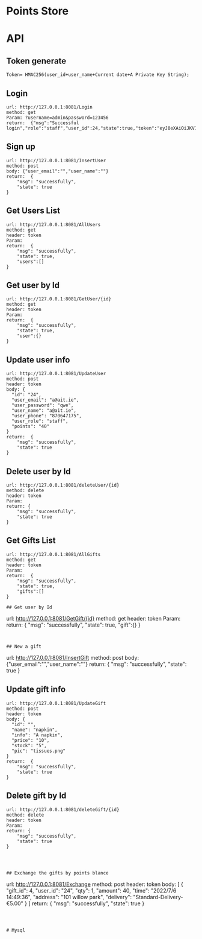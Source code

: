 # Points Store



# API

## Token generate

```
Token= HMAC256(user_id+user_name+Current date+A Private Key String);
```
## Login

```
url: http://127.0.0.1:8081/Login
method: get
Param: ?username=admin&password=123456
return:  {"msg":"Successful login","role":"staff","user_id":24,"state":true,"token":"eyJ0eXAiOiJKV1QiLCJhbGciOiJIUzI1NiJ9.eyJpZCI6IjI0IiwiZXhwIjoxNjU3MjAxOTU3LCJ1c2VybmFtZSI6ImFAYWl0LmllIn0.o84A2zytlYJ34RqfefeKG7Y_HvC_DX59FGewAWCqnWA","points":40}
```

## Sign up

```
url: http://127.0.0.1:8081/InsertUser
method: post
body: {"user_email":"","user_name":""}
return:  {
    "msg": "successfully",
    "state": true
}
```

## Get Users List

```
url: http://127.0.0.1:8081/AllUsers
method: get
header: token
Param: 
return:  {
    "msg": "successfully",
    "state": true,
    "users":[]
}
```


## Get user by Id

```
url: http://127.0.0.1:8081/GetUser/{id}
method: get
header: token
Param:
return:  {
    "msg": "successfully",
    "state": true,
    "user":{}
}
```



## Update user info

```
url: http://127.0.0.1:8081/UpdateUser
method: post
header: token
body: {
  "id": "24",
  "user_email": "a@ait.ie",
  "user_password": "qwe",
  "user_name": "a@ait.ie",
  "user_phone": "870647175",
  "user_role": "staff",
  "points": "40"
}
return:  {
    "msg": "successfully",
    "state": true
}
```


## Delete user by Id

```
url: http://127.0.0.1:8081/deleteUser/{id}
method: delete
header: token
Param:
return: {
    "msg": "successfully",
    "state": true
}
```


## Get Gifts List

```
url: http://127.0.0.1:8081/AllGifts
method: get
header: token
Param: 
return:  {
    "msg": "successfully",
    "state": true,
    "gifts":[]
}

## Get user by Id

```
url: http://127.0.0.1:8081/GetGift/{id}
method: get
header: token
Param:
return:  {
    "msg": "successfully",
    "state": true,
    "gift":{}
}
```


## New a gift

```
url: http://127.0.0.1:8081/InsertGift
method: post
body: {"user_email":"","user_name":""}
return:  {
    "msg": "successfully",
    "state": true
}





## Update gift info

```
url: http://127.0.0.1:8081/UpdateGift
method: post
header: token
body: {
  "id": "",
  "name": "napkin",
  "info": "A napkin",
  "price": "10",
  "stock": "5",
  "pic": "tissues.png"
}
return:  {
    "msg": "successfully",
    "state": true
}
```


## Delete gift by Id

```
url: http://127.0.0.1:8081/deleteGift/{id}
method: delete
header: token
Param:
return: {
    "msg": "successfully",
    "state": true
}




## Exchange the gifts by points blance

```
url: http://127.0.0.1:8081/Exchange
method: post
header: token
body: [
  {
    "gift_id": 4,
    "user_id": "24",
    "qty": 1,
    "amount": 40,
    "time": "2022/7/6 14:49:36",
    "address": "101 willow park",
    "delivery": "Standard-Delivery- €5.00"
  }
]
return:  {
    "msg": "successfully",
    "state": true
}
```



# Mysql

```


```

